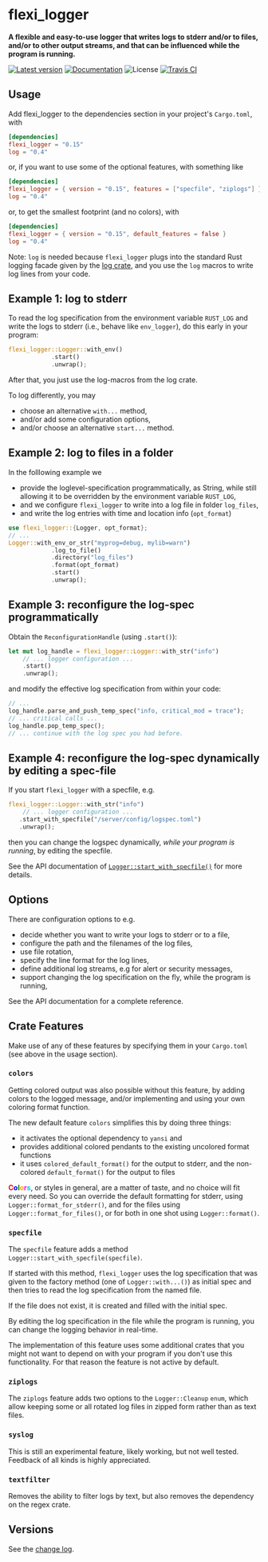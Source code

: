 # flexi_logger

**A flexible and easy-to-use logger that writes logs to stderr and/or to files, and/or to
other output streams, and that can be influenced while the program is running.**

[![Latest version](https://img.shields.io/crates/v/flexi_logger.svg)](https://crates.io/crates/flexi_logger)
[![Documentation](https://docs.rs/flexi_logger/badge.svg)](https://docs.rs/flexi_logger)
![License](https://img.shields.io/crates/l/flexi_logger.svg)
[![Travis CI](https://travis-ci.org/emabee/flexi_logger.svg?branch=master)](https://travis-ci.org/emabee/flexi_logger)

## Usage

Add flexi_logger to the dependencies section in your project's `Cargo.toml`, with

```toml
[dependencies]
flexi_logger = "0.15"
log = "0.4"
```

or, if you want to use some of the optional features, with something like

```toml
[dependencies]
flexi_logger = { version = "0.15", features = ["specfile", "ziplogs"] }
log = "0.4"
```

or, to get the smallest footprint (and no colors), with

```toml
[dependencies]
flexi_logger = { version = "0.15", default_features = false }
log = "0.4"
```

Note: `log` is needed because `flexi_logger` plugs into the standard Rust logging facade given
by the [log crate](https://crates.io/crates/log),
and you use the ```log``` macros to write log lines from your code.

## Example 1: log to stderr

To read the log specification from the environment variable  `RUST_LOG` and write the logs
to stderr (i.e., behave like `env_logger`),
do this early in your program:

```rust
flexi_logger::Logger::with_env()
            .start()
            .unwrap();
```

After that, you just use the log-macros from the log crate.

To log differently, you may

* choose an alternative `with...` method,
* and/or add some configuration options,
* and/or choose an alternative `start...` method.

## Example 2: log to files in a folder

In the folllowing example we

* provide the loglevel-specification programmatically, as String, while still allowing it
   to be overridden by the environment variable `RUST_LOG`,
* and we configure `flexi_logger` to write into a log file in folder `log_files`,
* and write the log entries with time and location info (`opt_format`)

```rust
use flexi_logger::{Logger, opt_format};
// ...
Logger::with_env_or_str("myprog=debug, mylib=warn")
            .log_to_file()
            .directory("log_files")
            .format(opt_format)
            .start()
            .unwrap();
```

## Example 3: reconfigure the log-spec programmatically

Obtain the `ReconfigurationHandle` (using `.start()`):

```rust
let mut log_handle = flexi_logger::Logger::with_str("info")
    // ... logger configuration ...
    .start()
    .unwrap();
```

and modify the effective log specification from within your code:

```rust
// ...
log_handle.parse_and_push_temp_spec("info, critical_mod = trace");
// ... critical calls ...
log_handle.pop_temp_spec();
// ... continue with the log spec you had before.
```

## Example 4: reconfigure the log-spec dynamically by editing a spec-file

If you start  `flexi_logger` with a specfile, e.g.

```rust
flexi_logger::Logger::with_str("info")
    // ... logger configuration ...
   .start_with_specfile("/server/config/logspec.toml")
   .unwrap();
```

then you can change the logspec dynamically, *while your program is running*,
by editing the specfile.

See the API documentation of
[`Logger::start_with_specfile()`](https://docs.rs/flexi_logger/latest/flexi_logger/struct.Logger.html#method.start_with_specfile)
for more details.

## Options

There are configuration options to e.g.

* decide whether you want to write your logs to stderr or to a file,
* configure the path and the filenames of the log files,
* use file rotation,
* specify the line format for the log lines,
* define additional log streams, e.g for alert or security messages,
* support changing the log specification on the fly, while the program is running,

See the API documentation for a complete reference.

## Crate Features

Make use of any of these features by specifying them in your `Cargo.toml`
(see above in the usage section).

### **`colors`**

Getting colored output was also possible without this feature, by adding
colors to the logged message,
and/or implementing and using your own coloring format function.

The new default feature `colors` simplifies this by doing three things:

* it activates the optional dependency to `yansi` and
* provides additional colored pendants to the existing uncolored format functions
* it uses `colored_default_format()` for the output to stderr,
  and the non-colored `default_format()` for the output to files

**<span style="color:red">C</span><span style="color:blue">o</span><span style="color:green">l</span><span style="color:orange">o</span><span style="color:magenta">r</span><span style="color:darkturquoise">s</span>**,
or styles in general, are a matter of taste, and no choice will fit every need. So you can override the default formatting for stderr, using `Logger::format_for_stderr()`, and for the files using `Logger::format_for_files()`, or for both in one shot using `Logger::format()`.

### **`specfile`**

The `specfile` feature adds a method `Logger::start_with_specfile(specfile)`.

If started with this method, `flexi_logger` uses the log specification
that was given to the factory method (one of `Logger::with...()`) as initial spec
and then tries to read the log specification from the named file.

If the file does not exist, it is created and filled with the initial spec.

By editing the log specification in the file while the program is running,
you can change the logging behavior in real-time.

The implementation of this feature uses some additional crates that you might
not want to depend on with your program if you don't use this functionality.
For that reason the feature is not active by default.

### **`ziplogs`**

The `ziplogs` feature adds two options to the `Logger::Cleanup` `enum`, which allow keeping some
or all rotated log files in zipped form rather than as text files.

### **`syslog`**

This is still an experimental feature, likely working, but not well tested. Feedback of all kinds is highly appreciated.

### **`textfilter`**

Removes the ability to filter logs by text, but also removes the dependency on the regex crate.

## Versions

See the [change log](https://github.com/emabee/flexi_logger/blob/master/CHANGELOG.md).
